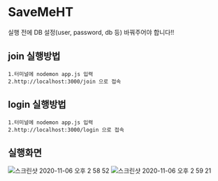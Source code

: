 # SaveMeHT

실행 전에 DB 설정(user, password, db 등) 바꿔주어야 합니다!!

## join 실행방법

```
1.터미널에 nodemon app.js 입력
2.http://localhost:3000/join 으로 접속

```
## login 실행방법

```
1.터미널에 nodemon app.js 입력
2.http://localhost:3000/login 으로 접속

```
## 실행화면
![스크린샷 2020-11-06 오후 2 58 52](https://user-images.githubusercontent.com/52713529/98331956-098b0180-2041-11eb-9494-888ac965498d.png)
![스크린샷 2020-11-06 오후 2 59 21](https://user-images.githubusercontent.com/52713529/98331964-0c85f200-2041-11eb-8553-b5f8ec32021f.png)



